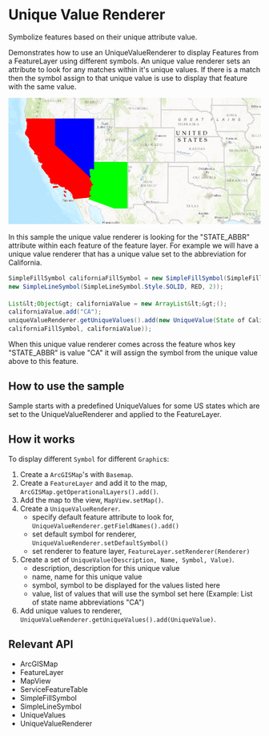 # Unique Value Renderer

Symbolize features based on their unique attribute value.

Demonstrates how to use an UniqueValueRenderer to display Features from a FeatureLayer using different symbols. An unique value renderer sets an attribute to look for any matches within it's unique values. If there is a match then the symbol assign to that unique value is use to display that feature with the same value.

![](UniqueValueRenderer.png)

In this sample the unique value renderer is looking for the "STATE_ABBR" attribute within each feature of the feature layer. For example we will have a unique value renderer that has a unique value set to the abbreviation for California.

```java
SimpleFillSymbol californiaFillSymbol = new SimpleFillSymbol(SimpleFillSymbol.Style.SOLID, RED,
new SimpleLineSymbol(SimpleLineSymbol.Style.SOLID, RED, 2));

List&lt;Object&gt; californiaValue = new ArrayList&lt;&gt;();
californiaValue.add("CA");
uniqueValueRenderer.getUniqueValues().add(new UniqueValue(State of California", "California",
californiaFillSymbol, californiaValue));
```

When this unique value renderer comes across the feature whos key "STATE_ABBR" is value "CA" it will assign the symbol from the unique value above to this feature.

## How to use the sample

Sample starts with a predefined UniqueValues for some US states which are set to the UniqueValueRenderer and applied to the FeatureLayer.

## How it works

To display different `Symbol` for different `Graphic`s:

1. Create a `ArcGISMap`'s with `Basemap`.
2. Create a `FeatureLayer` and add it to the map, `ArcGISMap.getOperationalLayers().add()`.
3. Add the map to the view, `MapView.setMap()`.
4. Create a `UniqueValueRenderer`.
    * specify default feature attribute to look for, `UniqueValueRenderer.getFieldNames().add()`
    * set default symbol for renderer, `UniqueValueRenderer.setDefaultSymbol()`
    * set renderer to feature layer, `FeatureLayer.setRenderer(Renderer)`
5. Create a set of `UniqueValue(Description, Name, Symbol, Value)`.
    * description, description for this unique value
    * name, name for this unique value
    * symbol, symbol to be displayed for the values listed here
    * value, list of values that will use the symbol set here (Example: List of state name abbreviations "CA")
6. Add unique values to renderer, `UniqueValueRenderer.getUniqueValues().add(UniqueValue)`.

## Relevant API

* ArcGISMap
* FeatureLayer
* MapView
* ServiceFeatureTable
* SimpleFillSymbol
* SimpleLineSymbol
* UniqueValues
* UniqueValueRenderer
